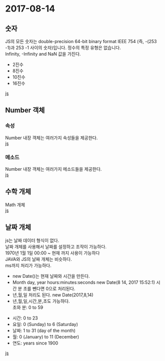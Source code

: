 # 2017-08-14

## 숫자

JS의 모든 숫자는  double-precision 64-bit binary format IEEE 754 (즉, -(253 -1)과 253 -1 사이의 숫자)입니다. 정수의 특정 유형은 없습니다.<br>
Infinity, -Infinity and NaN 값을 가진다.<br>
<ul>
    <li>2진수</li>
    <li>8진수</li>
    <li>10진수</li>
    <li>16진수</li>
</ul>

[js](1_number.js)
## Number 객체
### 속성
Number 내장 객체는 여러가지 속성들을 제공한다.<br>
[js](2_number.js)
### 메소드

Number 내장 객체는 여러가지 메소드들을 제공한다.<br>
[js](3_number.js)
## 수학 개체

Math 개체<br>
[js](1_math.js)
## 날짜 개체

js는 날짜 데이터 형식이 없다.<br>
날짜 개체를 사용해서 날짜를 설정하고 조작이 가능하다.<br>
1970년 1월 1일 00:00 ~ 현재 까지 사용이 가능하다<br>
JAVA와 JS의 날짜 개체는 비슷하다.<br>
ms까지 처리가 가능하다.<br>
<ul>
    <li>new Date()는 현재 날짜와 시간을 만든다.</li>
    <li>Month day, year hours:minutes:seconds new Date(8 14, 2017 15:52:1) 시간 분 초를 뺀다면 0으로 처리된다.</li>
    <li>년,월,일 처리도 된다. new Date(2017,8,14)</li>
    <li>년,월,일,시간,분,초도 가능하다.</li>초와 분: 0 to 59
</ul>
<ul>
    <li>시간: 0 to 23</li>
    <li>요일: 0 (Sunday) to 6 (Saturday)</li>
    <li>날짜: 1 to 31 (day of the month)</li>
    <li>월: 0 (January) to 11 (December)</li>
    <li>연도: years since 1900</li>
</ul>

[js](1_date.js)